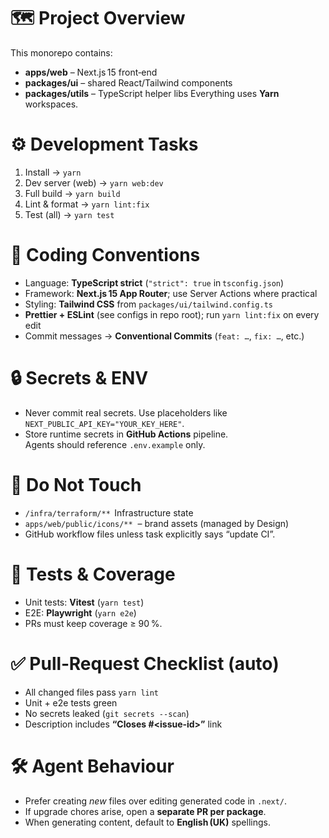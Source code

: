 # 🗺️ Project Overview
This monorepo contains:
- **apps/web** – Next.js 15 front‑end
- **packages/ui** – shared React/Tailwind components
- **packages/utils** – TypeScript helper libs
Everything uses **Yarn** workspaces.

# ⚙️ Development Tasks
1. Install → `yarn`
2. Dev server (web) → `yarn web:dev`
3. Full build → `yarn build`
4. Lint & format → `yarn lint:fix`
5. Test (all) → `yarn test`

# 🎨 Coding Conventions
- Language: **TypeScript strict** (`"strict": true` in `tsconfig.json`)
- Framework: **Next.js 15 App Router**; use Server Actions where practical
- Styling: **Tailwind CSS** from `packages/ui/tailwind.config.ts`
- **Prettier + ESLint** (see configs in repo root); run `yarn lint:fix` on every edit
- Commit messages → **Conventional Commits** (`feat: …`, `fix: …`, etc.)

# 🔒 Secrets & ENV
- Never commit real secrets. Use placeholders like `NEXT_PUBLIC_API_KEY="YOUR_KEY_HERE"`.
- Store runtime secrets in **GitHub Actions** pipeline.  
  Agents should reference `.env.example` only.

# 🚫 Do Not Touch
- `/infra/terraform/**`  Infrastructure state
- `apps/web/public/icons/**`  – brand assets (managed by Design)  
- GitHub workflow files unless task explicitly says “update CI”.

# 🧪 Tests & Coverage
- Unit tests: **Vitest** (`yarn test`)
- E2E: **Playwright** (`yarn e2e`)
- PRs must keep coverage ≥ 90 %.

# ✅ Pull‑Request Checklist (auto)
- All changed files pass `yarn lint`
- Unit + e2e tests green
- No secrets leaked (`git secrets --scan`)
- Description includes **“Closes #<issue‑id>”** link

# 🛠️ Agent Behaviour
- Prefer creating *new* files over editing generated code in `.next/`.
- If upgrade chores arise, open a **separate PR per package**.
- When generating content, default to **English (UK)** spellings.
